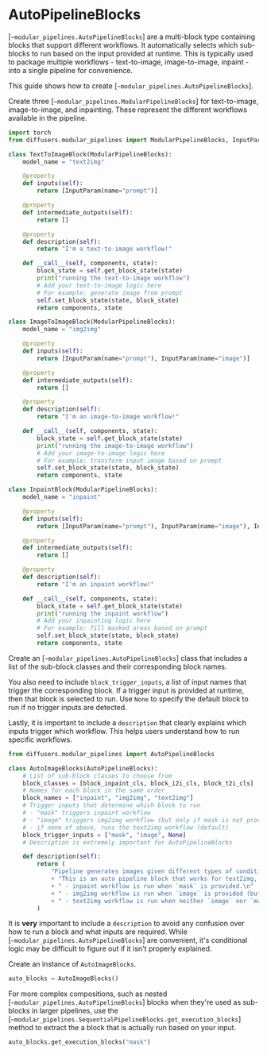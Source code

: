 <!--Copyright 2025 The HuggingFace Team. All rights reserved.

Licensed under the Apache License, Version 2.0 (the "License"); you may not use this file except in compliance with
the License. You may obtain a copy of the License at

http://www.apache.org/licenses/LICENSE-2.0

Unless required by applicable law or agreed to in writing, software distributed under the License is distributed on
an "AS IS" BASIS, WITHOUT WARRANTIES OR CONDITIONS OF ANY KIND, either express or implied. See the License for the
specific language governing permissions and limitations under the License.
-->

# AutoPipelineBlocks

[`~modular_pipelines.AutoPipelineBlocks`] are a multi-block type containing blocks that support different workflows. It automatically selects which sub-blocks to run based on the input provided at runtime. This is typically used to package multiple workflows - text-to-image, image-to-image, inpaint - into a single pipeline for convenience.

This guide shows how to create [`~modular_pipelines.AutoPipelineBlocks`].

Create three [`~modular_pipelines.ModularPipelineBlocks`] for text-to-image, image-to-image, and inpainting. These represent the different workflows available in the pipeline.

<hfoptions id="auto">
<hfoption id="text-to-image">

```py
import torch
from diffusers.modular_pipelines import ModularPipelineBlocks, InputParam, OutputParam

class TextToImageBlock(ModularPipelineBlocks):
    model_name = "text2img"

    @property
    def inputs(self):
        return [InputParam(name="prompt")]

    @property
    def intermediate_outputs(self):
        return []

    @property
    def description(self):
        return "I'm a text-to-image workflow!"

    def __call__(self, components, state):
        block_state = self.get_block_state(state)
        print("running the text-to-image workflow")
        # Add your text-to-image logic here
        # For example: generate image from prompt
        self.set_block_state(state, block_state)
        return components, state
```


</hfoption>
<hfoption id="image-to-image">

```py
class ImageToImageBlock(ModularPipelineBlocks):
    model_name = "img2img"

    @property
    def inputs(self):
        return [InputParam(name="prompt"), InputParam(name="image")]

    @property
    def intermediate_outputs(self):
        return []

    @property
    def description(self):
        return "I'm an image-to-image workflow!"

    def __call__(self, components, state):
        block_state = self.get_block_state(state)
        print("running the image-to-image workflow")
        # Add your image-to-image logic here
        # For example: transform input image based on prompt
        self.set_block_state(state, block_state)
        return components, state
```


</hfoption>
<hfoption id="inpaint">

```py
class InpaintBlock(ModularPipelineBlocks):
    model_name = "inpaint"

    @property
    def inputs(self):
        return [InputParam(name="prompt"), InputParam(name="image"), InputParam(name="mask")]

    @property
    def intermediate_outputs(self):
        return []

    @property
    def description(self):
        return "I'm an inpaint workflow!"

    def __call__(self, components, state):
        block_state = self.get_block_state(state)
        print("running the inpaint workflow")
        # Add your inpainting logic here
        # For example: fill masked areas based on prompt
        self.set_block_state(state, block_state)
        return components, state
```

</hfoption>
</hfoptions>

Create an [`~modular_pipelines.AutoPipelineBlocks`] class that includes a list of the sub-block classes and their corresponding block names.

You also need to include `block_trigger_inputs`, a list of input names that trigger the corresponding block. If a trigger input is provided at runtime, then that block is selected to run. Use `None` to specify the default block to run if no trigger inputs are detected.

Lastly, it is important to include a `description` that clearly explains which inputs trigger which workflow. This helps users understand how to run specific workflows.

```py
from diffusers.modular_pipelines import AutoPipelineBlocks

class AutoImageBlocks(AutoPipelineBlocks):
    # List of sub-block classes to choose from
    block_classes = [block_inpaint_cls, block_i2i_cls, block_t2i_cls]
    # Names for each block in the same order
    block_names = ["inpaint", "img2img", "text2img"]
    # Trigger inputs that determine which block to run
    # - "mask" triggers inpaint workflow
    # - "image" triggers img2img workflow (but only if mask is not provided)
    # - if none of above, runs the text2img workflow (default)
    block_trigger_inputs = ["mask", "image", None]
    # Description is extremely important for AutoPipelineBlocks

    def description(self):
        return (
            "Pipeline generates images given different types of conditions!\n"
            + "This is an auto pipeline block that works for text2img, img2img and inpainting tasks.\n"
            + " - inpaint workflow is run when `mask` is provided.\n"
            + " - img2img workflow is run when `image` is provided (but only when `mask` is not provided).\n"
            + " - text2img workflow is run when neither `image` nor `mask` is provided.\n"
        )
```

It is **very** important to include a `description` to avoid any confusion over how to run a block and what inputs are required. While [`~modular_pipelines.AutoPipelineBlocks`] are convenient, it's conditional logic may be difficult to figure out if it isn't properly explained.

Create an instance of `AutoImageBlocks`.

```py
auto_blocks = AutoImageBlocks()
```

For more complex compositions, such as nested [`~modular_pipelines.AutoPipelineBlocks`] blocks when they're used as sub-blocks in larger pipelines, use the [`~modular_pipelines.SequentialPipelineBlocks.get_execution_blocks`] method to extract the a block that is actually run based on your input.

```py
auto_blocks.get_execution_blocks("mask")
```